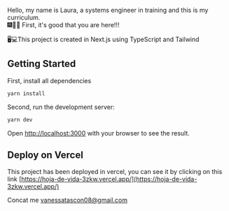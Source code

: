 Hello, my name is Laura, a systems engineer in training and this is my curriculum.  
🎆🎊🎉 First, it's good that you are here!!! 

🖥💻This project is created in Next.js using TypeScript and Tailwind

## Getting Started

First, install all dependencies 
```bash
yarn install 
```
Second, run the development server:

```bash
yarn dev
```


Open [http://localhost:3000](http://localhost:3000) with your browser to see the result.


## Deploy on Vercel

This project has been deployed in vercel, you can see it by clicking on this link [https://hoja-de-vida-3zkw.vercel.app/](https://hoja-de-vida-3zkw.vercel.app/)

Concat me [vanessatascon08@gmail.com](mailto:vanessatascon08@gmail.com)
